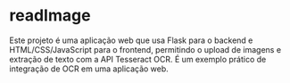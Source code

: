 # readImage
Este projeto é uma aplicação web que usa Flask para o backend e HTML/CSS/JavaScript para o frontend, permitindo o upload de imagens e extração de texto com a API Tesseract OCR. É um exemplo prático de integração de OCR em uma aplicação web.

